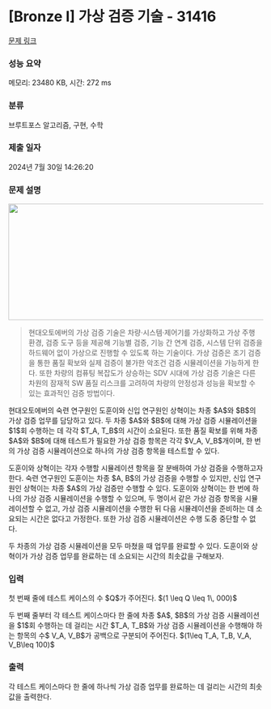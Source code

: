 # [Bronze I] 가상 검증 기술 - 31416 

[문제 링크](https://www.acmicpc.net/problem/31416) 

### 성능 요약

메모리: 23480 KB, 시간: 272 ms

### 분류

브루트포스 알고리즘, 구현, 수학

### 제출 일자

2024년 7월 30일 14:26:20

### 문제 설명

<p style="text-align: center;"><img alt="" src="https://u.acmicpc.net/cbd18160-fdec-4205-86c9-f8e5cb1259ff/logo.png" style="width: 700px; height: 230px;"></p>

<blockquote>
<p>현대오토에버의 가상 검증 기술은 차량·시스템·제어기를 가상화하고 가상 주행 환경, 검증 도구 등을 제공해 기능별 검증, 기능 간 연계 검증, 시스템 단위 검증을 하드웨어 없이 가상으로 진행할 수 있도록 하는 기술이다. 가상 검증은 조기 검증을 통한 품질 확보와 실제 검증이 불가한 악조건 검증 시뮬레이션을 가능하게 한다. 또한 차량의 컴퓨팅 복잡도가 상승하는 SDV 시대에 가상 검증 기술은 다른 차원의 잠재적 SW 품질 리스크를 고려하여 차량의 안정성과 성능을 확보할 수 있는 효과적인 검증 방법이다.</p>
</blockquote>

<p>현대오토에버의 숙련 연구원인 도훈이와 신입 연구원인 상혁이는 차종 $A$와 $B$의 가상 검증 업무를 담당하고 있다. 두 차종 $A$와 $B$에 대해 가상 검증 시뮬레이션을 $1$회 수행하는 데 각각 $T_A, T_B$의 시간이 소요된다. 또한 품질 확보를 위해 차종 $A$와 $B$에 대해 테스트가 필요한 가상 검증 항목은 각각 $V_A, V_B$개이며, 한 번의 가상 검증 시뮬레이션으로 하나의 가상 검증 항목을 테스트할 수 있다.</p>

<p>도훈이와 상혁이는 각자 수행할 시뮬레이션 항목을 잘 분배하여 가상 검증을 수행하고자 한다. 숙련 연구원인 도훈이는 차종 $A, B$의 가상 검증을 수행할 수 있지만, 신입 연구원인 상혁이는 차종 $A$의 가상 검증만 수행할 수 있다. 도훈이와 상혁이는 한 번에 하나의 가상 검증 시뮬레이션을 수행할 수 있으며, 두 명이서 같은 가상 검증 항목을 시뮬레이션할 수 없고, 가상 검증 시뮬레이션을 수행한 뒤 다음 시뮬레이션을 준비하는 데 소요되는 시간은 없다고 가정한다. 또한 가상 검증 시뮬레이션은 수행 도중 중단할 수 없다.</p>

<p>두 차종의 가상 검증 시뮬레이션을 모두 마쳤을 때 업무를 완료할 수 있다. 도훈이와 상혁이가 가상 검증 업무를 완료하는 데 소요되는 시간의 최솟값을 구해보자.</p>

### 입력 

 <p>첫 번째 줄에 테스트 케이스의 수 $Q$가 주어진다. $(1 \leq Q \leq 1\, 000)$</p>

<p>두 번째 줄부터 각 테스트 케이스마다 한 줄에  차종 $A$, $B$의 가상 검증 시뮬레이션을 $1$회 수행하는 데 걸리는 시간 $T_A, T_B$와 가상 검증 시뮬레이션을 수행해야 하는 항목의 수$ V_A, V_B$가 공백으로 구분되어 주어진다. $(1\leq T_A, T_B, V_A, V_B\leq 100)$</p>

### 출력 

 <p>각 테스트 케이스마다 한 줄에 하나씩 가상 검증 업무를 완료하는 데 걸리는 시간의 최솟값을 출력한다.</p>

